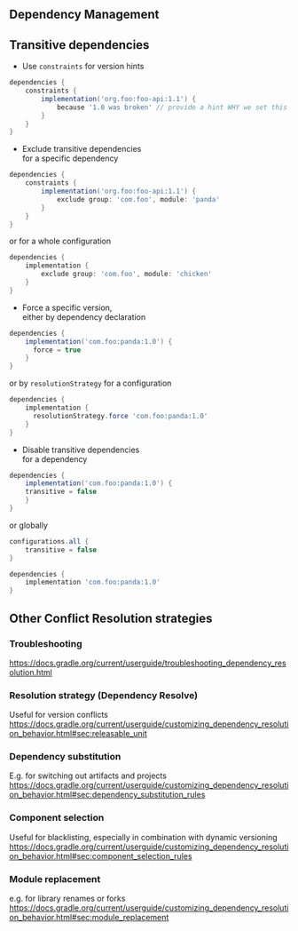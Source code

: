 ## Dependency Management

## Transitive dependencies
* Use `constraints` for version hints
~~~groovy
dependencies {
    constraints {
        implementation('org.foo:foo-api:1.1') {
            because '1.0 was broken' // provide a hint WHY we set this constraint
        }
    }
}
~~~

* Exclude transitive dependencies  
for a specific dependency
~~~groovy
dependencies {
    constraints {
        implementation('org.foo:foo-api:1.1') {
            exclude group: 'com.foo', module: 'panda'
        }
    }
}
~~~
or for a whole configuration
~~~groovy
dependencies {
    implementation {
        exclude group: 'com.foo', module: 'chicken'
    }
}
~~~

* Force a specific version,  
either by dependency declaration
~~~groovy
dependencies {
    implementation('com.foo:panda:1.0') {
      force = true
    }
}
~~~
or by `resolutionStrategy` for a configuration
~~~groovy
dependencies {
    implementation {
      resolutionStrategy.force 'com.foo:panda:1.0'
    }
}
~~~

* Disable transitive dependencies  
for a dependency
~~~groovy
dependencies {
    implementation('com.foo:panda:1.0') {
    transitive = false
    }
}
~~~
or globally  

~~~groovy
configurations.all {
    transitive = false
}

dependencies {
    implementation 'com.foo:panda:1.0'
}
~~~

## Other Conflict Resolution strategies

### Troubleshooting
https://docs.gradle.org/current/userguide/troubleshooting_dependency_resolution.html

### Resolution strategy (Dependency Resolve)
Useful for version conflicts
https://docs.gradle.org/current/userguide/customizing_dependency_resolution_behavior.html#sec:releasable_unit

### Dependency substitution
E.g. for switching out artifacts and projects
https://docs.gradle.org/current/userguide/customizing_dependency_resolution_behavior.html#sec:dependency_substitution_rules

### Component selection
Useful for blacklisting, especially in combination with dynamic versioning
https://docs.gradle.org/current/userguide/customizing_dependency_resolution_behavior.html#sec:component_selection_rules


### Module replacement
e.g. for library renames or forks
https://docs.gradle.org/current/userguide/customizing_dependency_resolution_behavior.html#sec:module_replacement
